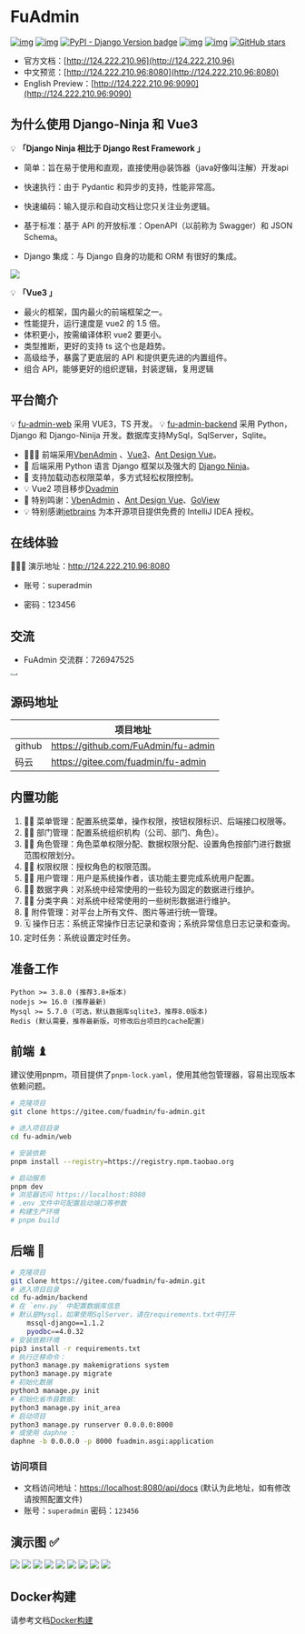 # FuAdmin

[![img](https://img.shields.io/badge/license-Apache%202.0-dark)](https://gitee.com/fuadmin/fu-admin/blob/master/LICENSE) [![img](https://img.shields.io/badge/python-%3E=3.7.x-green.svg)](https://python.org/) [![PyPI - Django Version badge](https://img.shields.io/badge/django%20versions-4.0-blue)](https://docs.djangoproject.com/zh-hans/4.0.4/) [![img](https://img.shields.io/badge/node-%3E%3D%2016.0.0-brightgreen)](https://nodejs.org/zh-cn/) [![img](https://gitee.com/fuadmin/fu-admin/badge/star.svg?theme=dark)](https://gitee.com/fuadmin/fu-admin) [![GitHub stars](https://img.shields.io/github/stars/FuAdmin/FuAdmin.svg?theme=dark&label=Github)](https://github.com/FuAdmin/FuAdmin)

- 官方文档：[http://124.222.210.96](http://124.222.210.96)
- 中文预览：[http://124.222.210.96:8080](http://124.222.210.96:8080)
- English Preview：[http://124.222.210.96:9090](http://124.222.210.96:9090)

## 为什么使用 Django-Ninja 和 Vue3

💡 **「Django Ninja 相比于 Django Rest Framework 」**

- 简单：旨在易于使用和直观，直接使用@装饰器（java好像叫注解）开发api

- 快速执行：由于 Pydantic 和异步的支持，性能非常高。

- 快速编码：输入提示和自动文档让您只关注业务逻辑。

- 基于标准：基于 API 的开放标准：OpenAPI（以前称为 Swagger）和 JSON Schema。

- Django 集成：与 Django 自身的功能和 ORM 有很好的集成。

![](screenshots/benchmark.png)

💡 **「Vue3 」**

- 最火的框架，国内最火的前端框架之一。
- 性能提升，运行速度是 vue2 的 1.5 倍。
- 体积更小，按需编译体积 vue2 要更小。
- 类型推断，更好的支持 ts 这个也是趋势。
- 高级给予，暴露了更底层的 API 和提供更先进的内置组件。
- 组合 API，能够更好的组织逻辑，封装逻辑，复用逻辑

## 平台简介

💡 [fu-admin-web](https://gitee.com/fuadmin/fu-admin/tree/master/web) 采用 VUE3，TS 开发。 💡 [fu-admin-backend](https://gitee.com/fuadmin/fu-admin/tree/master/backend) 采用 Python，Django 和 Django-Ninija 开发。数据库支持MySql，SqlServer，Sqlite。

- 🧑‍🤝‍🧑 前端采用[VbenAdmin](https://vvbin.cn/doc-next) 、[Vue3](https://cn.vuejs.org/)、[Ant Design Vue](https://www.antdv.com/docs/vue/getting-started-cn)。
- 👭 后端采用 Python 语言 Django 框架以及强大的 [Django Ninja](https://django-ninja.rest-framework.com/)。
- 👬 支持加载动态权限菜单，多方式轻松权限控制。
- 💡 Vue2 项目移步[Dvadmin](https://gitee.com/liqianglog/django-vue-admin)
- 💏 特别鸣谢：[VbenAdmin](https://github.com/vbenjs/vue-vben-admin) 、[Ant Design Vue](https://github.com/vueComponent/ant-design-vue)、[GoView](https://mtruning.club/)
- 💡 特别感谢[jetbrains](https://www.jetbrains.com/) 为本开源项目提供免费的 IntelliJ IDEA 授权。

## 在线体验

👩‍👧‍👦 演示地址：http://124.222.210.96:8080

- 账号：superadmin

- 密码：123456


## 交流

- FuAdmin 交流群：726947525

<img src="screenshots/qq.png" alt="qq 群" style="zoom: 25%;" />

## 源码地址

|        | 项目地址                            |
| ------ | ----------------------------------- |
| github | https://github.com/FuAdmin/fu-admin |
| 码云   | https://gitee.com/fuadmin/fu-admin  |

## 内置功能

1. 👨‍⚕️ 菜单管理：配置系统菜单，操作权限，按钮权限标识、后端接口权限等。
2. 🧑‍⚕️ 部门管理：配置系统组织机构（公司、部门、角色）。
3. 👩‍⚕️ 角色管理：角色菜单权限分配、数据权限分配、设置角色按部门进行数据范围权限划分。
4. 🧑‍🎓 权限权限：授权角色的权限范围。
5. 👨‍🎓 用户管理：用户是系统操作者，该功能主要完成系统用户配置。
6. 🧑‍🔧 数据字典：对系统中经常使用的一些较为固定的数据进行维护。
7. 🧑‍🔧 分类字典：对系统中经常使用的一些树形数据进行维护。
8. 📁 附件管理：对平台上所有文件、图片等进行统一管理。
9. 🗓️ 操作日志：系统正常操作日志记录和查询；系统异常信息日志记录和查询。
10. 定时任务：系统设置定时任务。

## 准备工作

```
Python >= 3.8.0 (推荐3.8+版本)
nodejs >= 16.0 (推荐最新)
Mysql >= 5.7.0 (可选，默认数据库sqlite3，推荐8.0版本)
Redis (默认需要，推荐最新版，可修改后台项目的cache配置)
```

## 前端 ♝

建议使用pnpm，项目提供了`pnpm-lock.yaml`，使用其他包管理器，容易出现版本依赖问题。

```bash
# 克隆项目
git clone https://gitee.com/fuadmin/fu-admin.git

# 进入项目目录
cd fu-admin/web

# 安装依赖
pnpm install --registry=https://registry.npm.taobao.org

# 启动服务
pnpm dev
# 浏览器访问 https://localhost:8080
# .env 文件中可配置启动端口等参数
# 构建生产环境
# pnpm build
```

## 后端 💈

```bash
# 克隆项目
git clone https://gitee.com/fuadmin/fu-admin.git
# 进入项目目录
cd fu-admin/backend
# 在 `env.py` 中配置数据库信息
# 默认是Mysql，如果使用SqlServer，请在requirements.txt中打开 
    mssql-django==1.1.2 
    pyodbc==4.0.32
# 安装依赖环境
pip3 install -r requirements.txt
# 执行迁移命令：
python3 manage.py makemigrations system
python3 manage.py migrate
# 初始化数据
python3 manage.py init
# 初始化省市县数据:
python3 manage.py init_area
# 启动项目
python3 manage.py runserver 0.0.0.0:8000
# 或使用 daphne :
daphne -b 0.0.0.0 -p 8000 fuadmin.asgi:application
```

### 访问项目

- 文档访问地址：[https://localhost:8080/api/docs](https://localhost:8080/api/docs) (默认为此地址，如有修改请按照配置文件)
- 账号：`superadmin` 密码：`123456`

## 演示图 ✅
![](screenshots/1.png) 
![](screenshots/2.png) 
![](screenshots/3.png) 
![](screenshots/4.png) 
![](screenshots/5.png) 
![](screenshots/6.png) 
![](screenshots/7.png) 
![](screenshots/8.png) 
![](screenshots/9.png) 


## Docker构建

请参考文档[Docker构建](docker/README.md)

